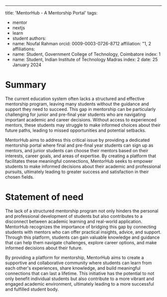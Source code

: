 ---
title: 'MentorHub - A Mentorship Portal'
tags:
  - mentor
  - nextjs
  - learn
  - student
authors:
  - name: Noufal Rahman
    orcid: 0009-0003-0726-8712
    affiliation: "1, 2
affiliations:
 - name: Student, Government College of Technology, Coimbatore
   index: 1
 - name: Student, Indian Institute of Technology Madras
   index: 2
date: 25 January 2024

# Summary

The current education system often lacks a structured and effective mentorship program, leaving many students without the guidance and support they need to succeed. This gap in mentorship can be particularly challenging for junior and pre-final year students who are navigating important academic and career decisions. Without access to experienced mentors, these students may struggle to make informed choices about their future paths, leading to missed opportunities and potential setbacks.

MentorHub aims to address this critical issue by providing a dedicated mentorship portal where final and pre-final year students can sign up as mentors, and junior students can choose their mentors based on their interests, career goals, and areas of expertise. By creating a platform that facilitates these meaningful connections, MentorHub seeks to empower students to make informed decisions about their academic and professional pursuits, ultimately leading to greater success and satisfaction in their chosen fields.

# Statement of need

The lack of a structured mentorship program not only hinders the personal and professional development of students but also contributes to a disconnect between academic learning and real-world application. MentorHub recognizes the importance of bridging this gap by connecting students with mentors who can offer practical insights, advice, and support. Through this platform, students can gain valuable knowledge and guidance that can help them navigate challenges, explore career options, and make informed decisions about their future.

By providing a platform for mentorship, MentorHub aims to create a supportive and collaborative community where students can learn from each other's experiences, share knowledge, and build meaningful connections that can last a lifetime. This initiative has the potential to not only benefit individual students but also contribute to a more vibrant and engaged academic environment, ultimately leading to a more successful and fulfilled student body.
